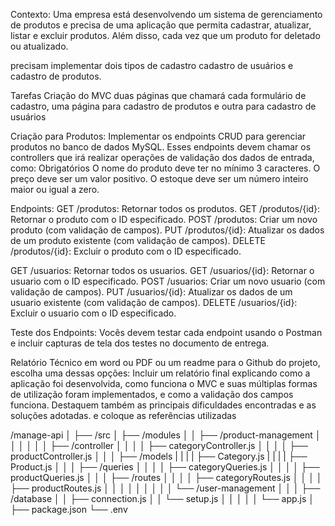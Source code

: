 Contexto: Uma empresa está desenvolvendo um sistema de gerenciamento de produtos e precisa de uma aplicação que permita cadastrar, atualizar, listar e excluir produtos. Além disso, cada vez que um produto for deletado ou atualizado.

precisam implementar dois tipos de cadastro cadastro de usuários e cadastro de produtos.

Tarefas
Criação do MVC duas páginas que chamará cada formulário de cadastro, uma página para cadastro de produtos e outra para cadastro de usuários

Criação para Produtos:
Implementar os endpoints CRUD para gerenciar produtos no banco de dados MySQL. Esses endpoints devem chamar os controllers que irá realizar operações de validação dos dados de entrada, como:
Obrigatórios
O nome do produto deve ter no mínimo 3 caracteres.
O preço deve ser um valor positivo.
O estoque deve ser um número inteiro maior ou igual a zero.

Endpoints:
GET /produtos: Retornar todos os produtos.
GET /produtos/{id}: Retornar o produto com o ID especificado.
POST /produtos: Criar um novo produto (com validação de campos).
PUT /produtos/{id}: Atualizar os dados de um produto existente (com validação de campos).
DELETE /produtos/{id}: Excluir o produto com o ID especificado.

GET /usuarios: Retornar todos os usuarios.
GET /usuarios/{id}: Retornar o usuario com o ID especificado.
POST /usuarios: Criar um novo usuario (com validação de campos).
PUT /usuarios/{id}: Atualizar os dados de um usuario existente (com validação de campos).
DELETE /usuarios/{id}: Excluir o usuario com o ID especificado.

Teste dos Endpoints:
Vocês devem testar cada endpoint usando o Postman e incluir capturas de tela dos testes no documento de entrega.

Relatório Técnico em word ou PDF ou um readme para o Github do projeto, escolha uma dessas opções:
Incluir um relatório final explicando como a aplicação foi desenvolvida, como funciona o MVC e suas múltiplas formas de utilização foram implementados, e como a validação dos campos funciona.
Destaquem também as principais dificuldades encontradas e as soluções adotadas.
e coloque as referências utilizadas

/manage-api
│
├── /src
│ ├── /modules
│ │ ├── /product-management
│ │ │
│ │ │ ├── /controller
│ │ │ │ ├── categoryController.js
│ │ │ │ ├── productController.js
│ │ │ ├── /models
| | | | ├── Category.js
| | | | ├── Product.js
│ │ │ ├── /queries
│ │ │ │ ├── categoryQueries.js
│ │ │ │ ├── productQueries.js
│ │ │ ├── /routes
│ │ │ │ ├── categoryRoutes.js
│ │ │ │ ├── productRoutes.js
│ │ │ │
│ │ │
│ │ └── /user-management
│ │
│ ├── /database
│ │ ├── connection.js
│ │ └── setup.js
│ │
│ │
│ └── app.js
│
├── package.json
└── .env

